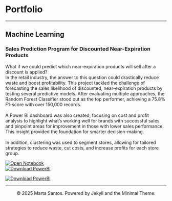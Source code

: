# Portfolio
---
## Machine Learning

### Sales Prediction Program for Discounted Near-Expiration Products

What if we could predict which near-expiration products will sell after a discount is applied?
<br>
In the retail industry, the answer to this question could drastically reduce waste and boost profitability. This project tackled the challenge of forecasting the sales likelihood of discounted, near-expiration products by testing several predictive models. After evaluating multiple approaches, the Random Forest Classifier stood out as the top performer, achieving a 75.8% F1-score with over 150,000 records.
<br><br>
A Power BI dashboard was also created, focusing on cost and profit analysis to highlight what’s working well for brands with successful sales and pinpoint areas for improvement in those with lower sales performance. This insight provided the foundation for smarter decision-making.
<br><br>
In addition, clustering was used to segment stores, allowing for tailored strategies to reduce waste, cut costs, and increase profits for each store group.

[![Open Notebook](https://img.shields.io/badge/Jupyter-Open_Notebook-blue?logo=Jupyter)](projects/ML_Approaches_Near_Expiration_Products.html)
<br>
[![Download PowerBI](https://img.shields.io/badge/Power_BI-View_on_Power_BI-orange?logo=powerbi&logoColor=white)](projects/Near_to_Expiration_Program_Dashboard.pbix)

[![Download PowerBI](https://img.shields.io/badge/Power_BI-View_on_Power_BI-orange?logo=powerbi)](projects/Near_to_Expiration_Program_Dashboard.pbix)

---
<center>© 2025 Marta Santos. Powered by Jekyll and the Minimal Theme.</center>
